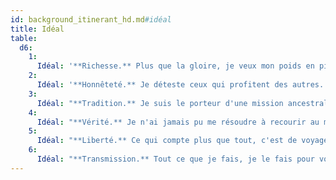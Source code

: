 ```yaml
---
id: background_itinerant_hd.md#idéal
title: Idéal
table:
  d6:
    1:
      Idéal: '**Richesse.** Plus que la gloire, je veux mon poids en pièces sonnantes et trébuchantes. (Mauvais)'
    2:
      Idéal: '**Honnêteté.** Je déteste ceux qui profitent des autres. (Bon)'
    3:
      Idéal: "**Tradition.** Je suis le porteur d'une mission ancestrale. Par moi passent les récits issus du passé (ou les récits venus d'autres lieux). Ma mission est de les transmettre, tels qu'ils sont, et non tels que l'on veut les entendre. (Neutre)"
    4:
      Idéal: "**Vérité.** Je n'ai jamais pu me résoudre à recourir au mensonge. (Loyal)"
    5:
      Idéal: "**Liberté.** Ce qui compte plus que tout, c'est de voyager. Je ne permettrai à quiconque d'empêcher qui que ce soit de partir où il veut. (Chaotique)"
    6:
      Idéal: "**Transmission.** Tout ce que je fais, je le fais pour voir le visage des gens s'illuminer de plaisir. Rien d'autre ne m'importe. (Bon)"
---
```


